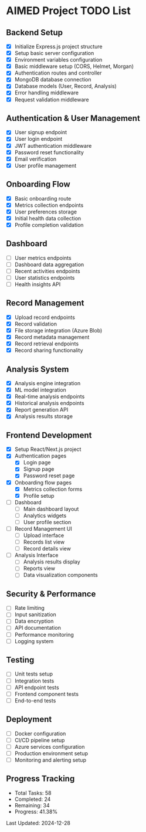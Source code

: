 # AIMED Project TODO List

## Backend Setup
- [x] Initialize Express.js project structure
- [x] Setup basic server configuration
- [x] Environment variables configuration
- [x] Basic middleware setup (CORS, Helmet, Morgan)
- [x] Authentication routes and controller
- [x] MongoDB database connection
- [x] Database models (User, Record, Analysis)
- [x] Error handling middleware
- [x] Request validation middleware

## Authentication & User Management
- [x] User signup endpoint
- [x] User login endpoint
- [x] JWT authentication middleware
- [x] Password reset functionality
- [x] Email verification
- [x] User profile management

## Onboarding Flow
- [x] Basic onboarding route
- [x] Metrics collection endpoints
- [x] User preferences storage
- [x] Initial health data collection
- [x] Profile completion validation

## Dashboard
- [ ] User metrics endpoints
- [ ] Dashboard data aggregation
- [ ] Recent activities endpoints
- [ ] User statistics endpoints
- [ ] Health insights API

## Record Management
- [x] Upload record endpoints
- [x] Record validation
- [x] File storage integration (Azure Blob)
- [x] Record metadata management
- [x] Record retrieval endpoints
- [x] Record sharing functionality

## Analysis System
- [x] Analysis engine integration
- [x] ML model integration
- [x] Real-time analysis endpoints
- [x] Historical analysis endpoints
- [x] Report generation API
- [x] Analysis results storage

## Frontend Development
- [x] Setup React/Next.js project
- [x] Authentication pages
  - [x] Login page
  - [x] Signup page
  - [x] Password reset page
- [x] Onboarding flow pages
  - [x] Metrics collection forms
  - [x] Profile setup
- [ ] Dashboard
  - [ ] Main dashboard layout
  - [ ] Analytics widgets
  - [ ] User profile section
- [ ] Record Management UI
  - [ ] Upload interface
  - [ ] Records list view
  - [ ] Record details view
- [ ] Analysis Interface
  - [ ] Analysis results display
  - [ ] Reports view
  - [ ] Data visualization components

## Security & Performance
- [ ] Rate limiting
- [ ] Input sanitization
- [ ] Data encryption
- [ ] API documentation
- [ ] Performance monitoring
- [ ] Logging system

## Testing
- [ ] Unit tests setup
- [ ] Integration tests
- [ ] API endpoint tests
- [ ] Frontend component tests
- [ ] End-to-end tests

## Deployment
- [ ] Docker configuration
- [ ] CI/CD pipeline setup
- [ ] Azure services configuration
- [ ] Production environment setup
- [ ] Monitoring and alerting setup

## Progress Tracking
- Total Tasks: 58
- Completed: 24
- Remaining: 34
- Progress: 41.38%

Last Updated: 2024-12-28
